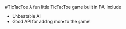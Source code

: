 #TicTacToe
A fun little TicTacToe game built in F#. Include


- Unbeatable AI
- Good API for adding more to the game!
